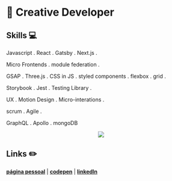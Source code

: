 # :city_sunset: Creative Developer

## Skills 💻

Javascript . React . Gatsby . Next.js .

Micro Frontends . module federation .

 GSAP . Three.js . CSS in JS . styled components . flexbox . grid .

 Storybook . Jest . Testing Library .

 UX . Motion Design . Micro-interations .

 scrum . Agile .
 
 GraphQL . Apollo . mongoDB

<p align='center'>
  <img align='center' src="https://media.giphy.com/media/QH3ICOUXvsEqSWjMmF/giphy.gif">
<p/>


## Links :pencil2:

[**página pessoal**](https://baltazarparra.github.io/) | [**codepen**](https://codepen.io/baltazarparra) | [**linkedIn**](https://www.linkedin.com/in/baltazarparra/)
